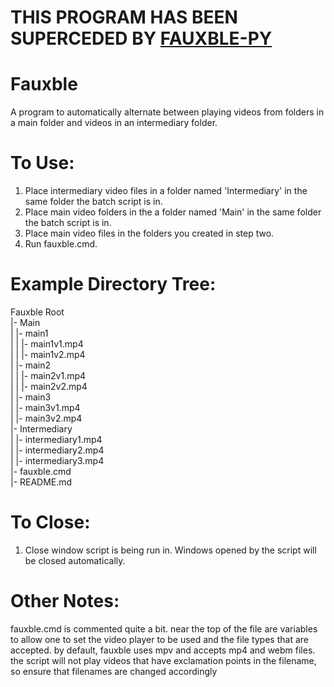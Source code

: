 # THIS PROGRAM HAS BEEN SUPERCEDED BY [FAUXBLE-PY](https://github.com/tekmyndaspy/fauxble-py)

# Fauxble
A program to automatically alternate between playing videos from folders in a main folder and videos in an intermediary folder.

# To Use:
1. Place intermediary video files in a folder named 'Intermediary' in the same folder the batch script is in.
2. Place main video folders in the a folder named 'Main' in the same folder the batch script is in.
3. Place main video files in the folders you created in step two.
4. Run fauxble.cmd.

# Example Directory Tree:

Fauxble Root  
|- Main  
|  |- main1  
|  |  |- main1v1.mp4  
|  |  |- main1v2.mp4  
|  |- main2  
|  |  |- main2v1.mp4  
|  |  |- main2v2.mp4  
|  |- main3  
|     |- main3v1.mp4  
|     |- main3v2.mp4  
|- Intermediary  
|  |- intermediary1.mp4  
|  |- intermediary2.mp4  
|  |- intermediary3.mp4  
|- fauxble.cmd  
|- README.md

# To Close:
1. Close window script is being run in. Windows opened by the script will be closed automatically.

# Other Notes:
fauxble.cmd is commented quite a bit. near the top of the file are variables to allow one to set the video player to be used and the file types that are accepted. 
by default, fauxble uses mpv and accepts mp4 and webm files.
the script will not play videos that have exclamation points in the filename, so ensure that filenames are changed accordingly

